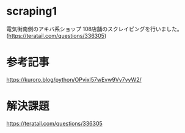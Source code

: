 # scraping1
電気街南側のアキバ系ショップ 108店舗のスクレイピングを行いました。(https://teratail.com/questions/336305)

# 参考記事
https://kuroro.blog/python/OPvixl57wEvw9Vv7vyW2/

# 解決課題
https://teratail.com/questions/336305
